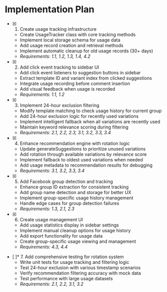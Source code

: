 # Implementation Plan

- [x] 1. Create usage tracking infrastructure
  - Create UsageTracker class with core tracking methods
  - Implement local storage schema for usage data
  - Add usage record creation and retrieval methods
  - Implement automatic cleanup for old usage records (30+ days)
  - _Requirements: 1.1, 1.2, 1.3, 1.4, 4.2_

- [x] 2. Add click event tracking to sidebar UI
  - Add click event listeners to suggestion buttons in sidebar
  - Extract template ID and variant index from clicked suggestions
  - Integrate usage recording before comment insertion
  - Add visual feedback when usage is recorded
  - _Requirements: 1.1, 1.2_

- [x] 3. Implement 24-hour exclusion filtering
  - Modify template matching to check usage history for current group
  - Add 24-hour exclusion logic for recently used variations
  - Implement intelligent fallback when all variations are recently used
  - Maintain keyword relevance scoring during filtering
  - _Requirements: 2.1, 2.2, 2.3, 3.1, 3.2, 3.3, 3.4_

- [x] 4. Enhance recommendation engine with rotation logic
  - Update generateSuggestions to prioritize unused variations
  - Add rotation through available variations by relevance score
  - Implement fallback to oldest used variations when needed
  - Add usage metadata to recommendation results for debugging
  - _Requirements: 3.1, 3.2, 3.3, 3.4_

- [x] 5. Add Facebook group detection and tracking
  - Enhance group ID extraction for consistent tracking
  - Add group name detection and storage for better UX
  - Implement group-specific usage history management
  - Handle edge cases for group detection failures
  - _Requirements: 1.3, 2.1, 2.3_

- [x] 6. Create usage management UI
  - Add usage statistics display in sidebar settings
  - Implement manual cleanup options for usage history
  - Add export functionality for usage data
  - Create group-specific usage viewing and management
  - _Requirements: 4.3, 4.4_

- [ ]* 7. Add comprehensive testing for rotation system
  - Write unit tests for usage tracking and filtering logic
  - Test 24-hour exclusion with various timestamp scenarios
  - Verify recommendation filtering accuracy with mock data
  - Test performance with large usage datasets
  - _Requirements: 2.1, 2.2, 3.1, 3.2_